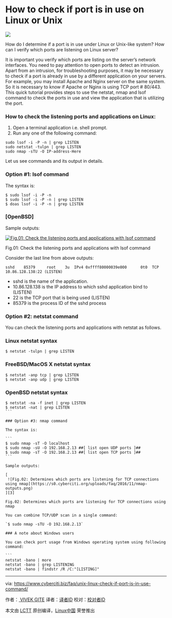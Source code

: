 How to check if port is in use on Linux or Unix
============================================================

[
 ![](https://s0.cyberciti.org/images/category/old/linux-logo.png)
][1]

How do I determine if a port is in use under Linux or Unix-like system? How can I verify which ports are listening on Linux server?

It is important you verify which ports are listing on the server’s network interfaces. You need to pay attention to open ports to detect an intrusion. Apart from an intrusion, for troubleshooting purposes, it may be necessary to check if a port is already in use by a different application on your servers. For example, you may install Apache and Nginx server on the same system. So it is necessary to know if Apache or Nginx is using TCP port # 80/443\. This quick tutorial provides steps to use the netstat, nmap and lsof command to check the ports in use and view the application that is utilizing the port.

### How to check the listening ports and applications on Linux:

1.  Open a terminal application i.e. shell prompt.
2.  Run any one of the following command:
  
  ```
  sudo lsof -i -P -n | grep LISTEN 
  sudo netstat -tulpn | grep LISTEN
  sudo nmap -sTU -O IP-address-Here
  ```
  
Let us see commands and its output in details.

### Option #1: lsof command

The syntax is:

```
$ sudo lsof -i -P -n
$ sudo lsof -i -P -n | grep LISTEN
$ doas lsof -i -P -n | grep LISTEN 
```

### [OpenBSD] ###

Sample outputs:

[
 ![Fig.01: Check the listening ports and applications with lsof command](https://s0.cyberciti.org/uploads/faq/2016/11/lsof-outputs.png) 
][2]

Fig.01: Check the listening ports and applications with lsof command

Consider the last line from above outputs:

```
sshd    85379     root    3u  IPv4 0xffff80000039e000      0t0  TCP 10.86.128.138:22 (LISTEN)
```

- sshd is the name of the application.
- 10.86.128.138 is the IP address to which sshd application bind to (LISTEN)
- 22 is the TCP port that is being used (LISTEN)
- 85379 is the process ID of the sshd process

### Option #2: netstat command

You can check the listening ports and applications with netstat as follows.

### Linux netstat syntax

```
$ netstat -tulpn | grep LISTEN
```

### FreeBSD/MacOS X netstat syntax

```
$ netstat -anp tcp | grep LISTEN
$ netstat -anp udp | grep LISTEN
```

### OpenBSD netstat syntax

````
$ netstat -na -f inet | grep LISTEN
$ netstat -nat | grep LISTEN
```

### Option #3: nmap command

The syntax is:

```
$ sudo nmap -sT -O localhost
$ sudo nmap -sU -O 192.168.2.13 ##[ list open UDP ports ]##
$ sudo nmap -sT -O 192.168.2.13 ##[ list open TCP ports ]##
```

Sample outputs:

[
 ![Fig.02: Determines which ports are listening for TCP connections using nmap](https://s0.cyberciti.org/uploads/faq/2016/11/nmap-outputs.png) 
][3]

Fig.02: Determines which ports are listening for TCP connections using nmap

You can combine TCP/UDP scan in a single command:

`$ sudo nmap -sTU -O 192.168.2.13`

### A note about Windows users

You can check port usage from Windows operating system using following command:

```
netstat -bano | more
netstat -bano | grep LISTENING
netstat -bano | findstr /R /C:"[LISTING]"
````

--------------------------------------------------------------------------------

via: https://www.cyberciti.biz/faq/unix-linux-check-if-port-is-in-use-command/

作者：[ VIVEK GITE][a]
译者：[译者ID](https://github.com/译者ID)
校对：[校对者ID](https://github.com/校对者ID)

本文由 [LCTT](https://github.com/LCTT/TranslateProject) 原创编译，[Linux中国](https://linux.cn/) 荣誉推出

[a]:https://www.cyberciti.biz/faq/unix-linux-check-if-port-is-in-use-command/
[1]:https://www.cyberciti.biz/faq/category/linux/
[2]:http://www.cyberciti.biz/faq/unix-linux-check-if-port-is-in-use-command/lsof-outputs/
[3]:http://www.cyberciti.biz/faq/unix-linux-check-if-port-is-in-use-command/nmap-outputs/
